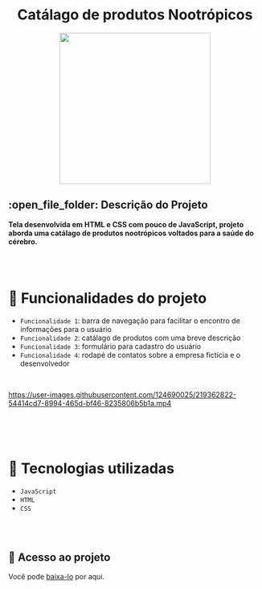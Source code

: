 
<div align="center">
  <h1> Catálago de produtos Nootrópicos </h1>
  <img width="300px" src="https://user-images.githubusercontent.com/124690025/219353293-93b145d8-290a-4829-b824-dc62071b3af3.png"/>
</div>

<h2>:open_file_folder: Descrição do Projeto </h2>
<p><b> Tela desenvolvida em HTML e CSS com pouco de JavaScript, projeto aborda uma catálago de produtos nootrópicos voltados para a saúde do cérebro.</b>

</br></br>

# :hammer: Funcionalidades do projeto

- `Funcionalidade 1`: barra de navegação para facilitar o encontro de informações para o usuário
- `Funcionalidade 2`: catálago de produtos com uma breve descrição
- `Funcionalidade 3`: formulário para cadastro do usuário
- `Funcionalidade 4`: rodapé de contatos sobre a empresa fictícia e o desenvolvedor 

</br>

https://user-images.githubusercontent.com/124690025/219362822-54414cd7-8994-465d-bf46-8235806b5b1a.mp4 

</br></br></br>

# :construction: Tecnologias utilizadas 

- `JavaScript`
- `HTML`
- `CSS`

</br></br>

## 📁 Acesso ao projeto

Você pode [baixa-lo](https://github.com/GuiOCBr/Catalago/archive/refs/heads/main.zip) por aqui.
